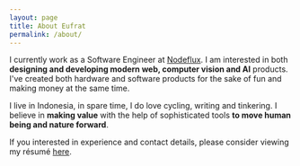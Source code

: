 ```yaml
---
layout: page
title: About Eufrat
permalink: /about/
---
```


I currently work as a Software Engineer at [Nodeflux](http://nodeflux.io). I am interested in both 
**designing and developing modern web, computer vision and AI** products. I've created both hardware and software products for the sake of fun and making money at the same time. 

I live in Indonesia, in spare time, I do love cycling, writing and tinkering. I believe in **making value**
with the help of sophisticated tools **to move human being and nature forward**. 

If you interested in experience and contact details, please consider viewing my résumé [here](/docs/resume.pdf). 

